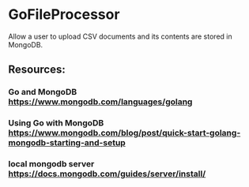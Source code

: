 # GoFileProcessor
Allow a user to upload CSV documents and its contents are stored in MongoDB.

## Resources: 
### Go and MongoDB https://www.mongodb.com/languages/golang

### Using Go with MongoDB https://www.mongodb.com/blog/post/quick-start-golang-mongodb-starting-and-setup

### local mongodb server https://docs.mongodb.com/guides/server/install/
